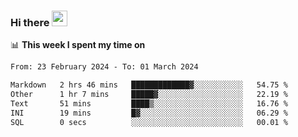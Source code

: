 ### Hi there <a href="https://www.gautamkrishnar.com/"><img src="https://media.giphy.com/media/hvRJCLFzcasrR4ia7z/giphy.gif" width="25px"></a>

📊 **This week I spent my time on**

<!--START_SECTION:waka-->

```txt
From: 23 February 2024 - To: 01 March 2024

Markdown   2 hrs 46 mins   █████████████▓░░░░░░░░░░░   54.75 %
Other      1 hr 7 mins     █████▓░░░░░░░░░░░░░░░░░░░   22.19 %
Text       51 mins         ████▒░░░░░░░░░░░░░░░░░░░░   16.76 %
INI        19 mins         █▓░░░░░░░░░░░░░░░░░░░░░░░   06.29 %
SQL        0 secs          ░░░░░░░░░░░░░░░░░░░░░░░░░   00.01 %
```

<!--END_SECTION:waka-->

